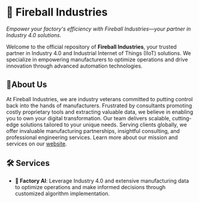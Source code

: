 # 🚀 Fireball Industries

*Empower your factory's efficiency with Fireball Industries—your partner in Industry 4.0 solutions.*

Welcome to the official repository of **Fireball Industries**, your trusted partner in Industry 4.0 and Industrial Internet of Things (IIoT) solutions. We specialize in empowering manufacturers to optimize operations and drive innovation through advanced automation technologies.

## 🌟About Us

At Fireball Industries, we are industry veterans committed to putting control back into the hands of manufacturers. Frustrated by consultants promoting costly proprietary tools and extracting valuable data, we believe in enabling you to own your digital transformation. Our team delivers scalable, cutting-edge solutions tailored to your unique needs. Serving clients globally, we offer invaluable manufacturing partnerships, insightful consulting, and professional engineering services. Learn more about our mission and services on our [website](https://fireballz.ai).

## 🛠️ Services

- **🤖 Factory AI**: Leverage Industry 4.0 and extensive manufacturing data to optimize operations and make informed decisions through customized algorithm implementation.

